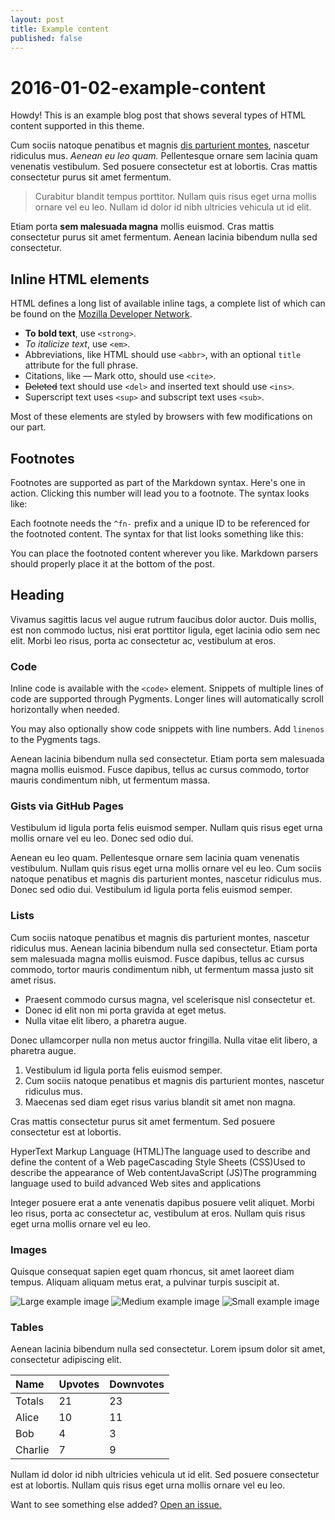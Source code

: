 ```yaml
---
layout: post
title: Example content
published: false
---
```


# 2016-01-02-example-content

 Howdy! This is an example blog post that shows several types of HTML content supported in this theme.

Cum sociis natoque penatibus et magnis [dis parturient montes](2016-01-02-example-content.md), nascetur ridiculus mus. _Aenean eu leo quam._ Pellentesque ornare sem lacinia quam venenatis vestibulum. Sed posuere consectetur est at lobortis. Cras mattis consectetur purus sit amet fermentum.

> Curabitur blandit tempus porttitor. Nullam quis risus eget urna mollis ornare vel eu leo. Nullam id dolor id nibh ultricies vehicula ut id elit.

Etiam porta **sem malesuada magna** mollis euismod. Cras mattis consectetur purus sit amet fermentum. Aenean lacinia bibendum nulla sed consectetur.

## Inline HTML elements

HTML defines a long list of available inline tags, a complete list of which can be found on the [Mozilla Developer Network](https://developer.mozilla.org/en-US/docs/Web/HTML/Element).

* **To bold text**, use `<strong>`.
* _To italicize text_, use `<em>`.
* Abbreviations, like HTML should use `<abbr>`, with an optional `title` attribute for the full phrase.
* Citations, like — Mark otto, should use `<cite>`.
* ~~Deleted~~ text should use `<del>` and inserted text should use `<ins>`.
* Superscript text uses `<sup>` and subscript text uses `<sub>`.

Most of these elements are styled by browsers with few modifications on our part.

## Footnotes

Footnotes are supported as part of the Markdown syntax. Here's one in action. Clicking this number will lead you to a footnote. The syntax looks like:

Each footnote needs the `^fn-` prefix and a unique ID to be referenced for the footnoted content. The syntax for that list looks something like this:

You can place the footnoted content wherever you like. Markdown parsers should properly place it at the bottom of the post.

## Heading

Vivamus sagittis lacus vel augue rutrum faucibus dolor auctor. Duis mollis, est non commodo luctus, nisi erat porttitor ligula, eget lacinia odio sem nec elit. Morbi leo risus, porta ac consectetur ac, vestibulum at eros.

### Code

Inline code is available with the `<code>` element. Snippets of multiple lines of code are supported through Pygments. Longer lines will automatically scroll horizontally when needed.

You may also optionally show code snippets with line numbers. Add `linenos` to the Pygments tags.

Aenean lacinia bibendum nulla sed consectetur. Etiam porta sem malesuada magna mollis euismod. Fusce dapibus, tellus ac cursus commodo, tortor mauris condimentum nibh, ut fermentum massa.

### Gists via GitHub Pages

Vestibulum id ligula porta felis euismod semper. Nullam quis risus eget urna mollis ornare vel eu leo. Donec sed odio dui.

Aenean eu leo quam. Pellentesque ornare sem lacinia quam venenatis vestibulum. Nullam quis risus eget urna mollis ornare vel eu leo. Cum sociis natoque penatibus et magnis dis parturient montes, nascetur ridiculus mus. Donec sed odio dui. Vestibulum id ligula porta felis euismod semper.

### Lists

Cum sociis natoque penatibus et magnis dis parturient montes, nascetur ridiculus mus. Aenean lacinia bibendum nulla sed consectetur. Etiam porta sem malesuada magna mollis euismod. Fusce dapibus, tellus ac cursus commodo, tortor mauris condimentum nibh, ut fermentum massa justo sit amet risus.

* Praesent commodo cursus magna, vel scelerisque nisl consectetur et.
* Donec id elit non mi porta gravida at eget metus.
* Nulla vitae elit libero, a pharetra augue.

Donec ullamcorper nulla non metus auctor fringilla. Nulla vitae elit libero, a pharetra augue.

1. Vestibulum id ligula porta felis euismod semper.
2. Cum sociis natoque penatibus et magnis dis parturient montes, nascetur ridiculus mus.
3. Maecenas sed diam eget risus varius blandit sit amet non magna.

Cras mattis consectetur purus sit amet fermentum. Sed posuere consectetur est at lobortis.

HyperText Markup Language \(HTML\)The language used to describe and define the content of a Web pageCascading Style Sheets \(CSS\)Used to describe the appearance of Web contentJavaScript \(JS\)The programming language used to build advanced Web sites and applications

Integer posuere erat a ante venenatis dapibus posuere velit aliquet. Morbi leo risus, porta ac consectetur ac, vestibulum at eros. Nullam quis risus eget urna mollis ornare vel eu leo.

### Images

Quisque consequat sapien eget quam rhoncus, sit amet laoreet diam tempus. Aliquam aliquam metus erat, a pulvinar turpis suscipit at.

![Large example image](http://placehold.it/800x400) ![Medium example image](http://placehold.it/400x200) ![Small example image](http://placehold.it/200x200)

### Tables

Aenean lacinia bibendum nulla sed consectetur. Lorem ipsum dolor sit amet, consectetur adipiscing elit.

| Name | Upvotes | Downvotes |
| :--- | :--- | :--- |
| Totals | 21 | 23 |
| Alice | 10 | 11 |
| Bob | 4 | 3 |
| Charlie | 7 | 9 |

Nullam id dolor id nibh ultricies vehicula ut id elit. Sed posuere consectetur est at lobortis. Nullam quis risus eget urna mollis ornare vel eu leo.

Want to see something else added? [Open an issue.](https://github.com/poole/poole/issues/new)

